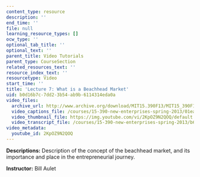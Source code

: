 ```yaml
---
content_type: resource
description: ''
end_time: ''
file: null
learning_resource_types: []
ocw_type: ''
optional_tab_title: ''
optional_text: ''
parent_title: Video Tutorials
parent_type: CourseSection
related_resources_text: ''
resource_index_text: ''
resourcetype: Video
start_time: ''
title: 'Lecture 7: What is a Beachhead Market'
uid: b0d16b7c-7dd2-3b54-ab9b-6114314eda0a
video_files:
  archive_url: http://www.archive.org/download/MIT15.390F13/MIT15_390F13_lec07_300k.mp4
  video_captions_file: /courses/15-390-new-enterprises-spring-2013/01ea5559713651a8ad8f548f08a4771d_2KpOZ9N2QOQ.vtt
  video_thumbnail_file: https://img.youtube.com/vi/2KpOZ9N2QOQ/default.jpg
  video_transcript_file: /courses/15-390-new-enterprises-spring-2013/b6223cb4b576cff0c6fda1f78396fa53_2KpOZ9N2QOQ.pdf
video_metadata:
  youtube_id: 2KpOZ9N2QOQ
---
```


**Descriptions:** Description of the concept of the beachhead market, and its importance and place in the entrepreneurial journey.

**Instructor:** Bill Aulet